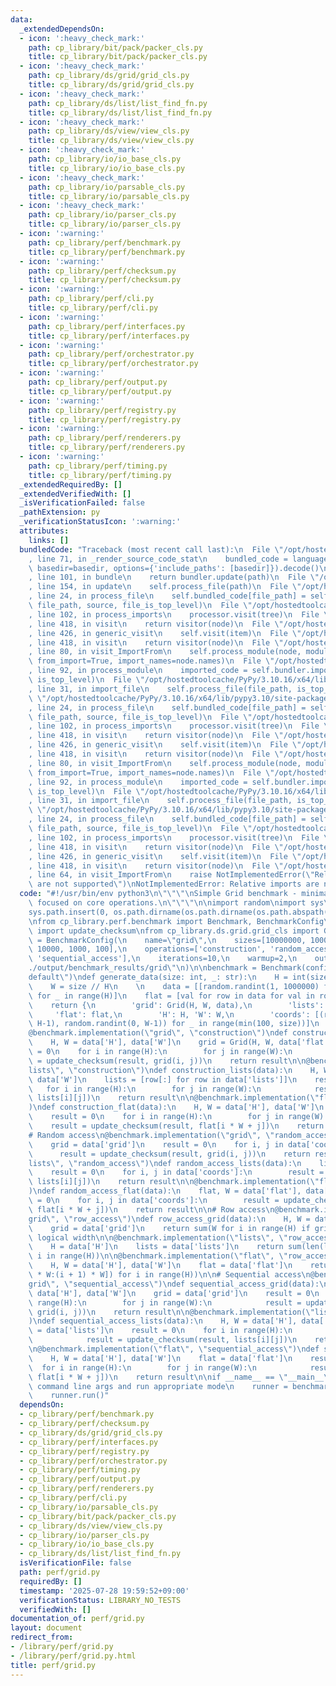 ```yaml
---
data:
  _extendedDependsOn:
  - icon: ':heavy_check_mark:'
    path: cp_library/bit/pack/packer_cls.py
    title: cp_library/bit/pack/packer_cls.py
  - icon: ':heavy_check_mark:'
    path: cp_library/ds/grid/grid_cls.py
    title: cp_library/ds/grid/grid_cls.py
  - icon: ':heavy_check_mark:'
    path: cp_library/ds/list/list_find_fn.py
    title: cp_library/ds/list/list_find_fn.py
  - icon: ':heavy_check_mark:'
    path: cp_library/ds/view/view_cls.py
    title: cp_library/ds/view/view_cls.py
  - icon: ':heavy_check_mark:'
    path: cp_library/io/io_base_cls.py
    title: cp_library/io/io_base_cls.py
  - icon: ':heavy_check_mark:'
    path: cp_library/io/parsable_cls.py
    title: cp_library/io/parsable_cls.py
  - icon: ':heavy_check_mark:'
    path: cp_library/io/parser_cls.py
    title: cp_library/io/parser_cls.py
  - icon: ':warning:'
    path: cp_library/perf/benchmark.py
    title: cp_library/perf/benchmark.py
  - icon: ':warning:'
    path: cp_library/perf/checksum.py
    title: cp_library/perf/checksum.py
  - icon: ':warning:'
    path: cp_library/perf/cli.py
    title: cp_library/perf/cli.py
  - icon: ':warning:'
    path: cp_library/perf/interfaces.py
    title: cp_library/perf/interfaces.py
  - icon: ':warning:'
    path: cp_library/perf/orchestrator.py
    title: cp_library/perf/orchestrator.py
  - icon: ':warning:'
    path: cp_library/perf/output.py
    title: cp_library/perf/output.py
  - icon: ':warning:'
    path: cp_library/perf/registry.py
    title: cp_library/perf/registry.py
  - icon: ':warning:'
    path: cp_library/perf/renderers.py
    title: cp_library/perf/renderers.py
  - icon: ':warning:'
    path: cp_library/perf/timing.py
    title: cp_library/perf/timing.py
  _extendedRequiredBy: []
  _extendedVerifiedWith: []
  _isVerificationFailed: false
  _pathExtension: py
  _verificationStatusIcon: ':warning:'
  attributes:
    links: []
  bundledCode: "Traceback (most recent call last):\n  File \"/opt/hostedtoolcache/PyPy/3.10.16/x64/lib/pypy3.10/site-packages/onlinejudge_verify/documentation/build.py\"\
    , line 71, in _render_source_code_stat\n    bundled_code = language.bundle(stat.path,\
    \ basedir=basedir, options={'include_paths': [basedir]}).decode()\n  File \"/opt/hostedtoolcache/PyPy/3.10.16/x64/lib/pypy3.10/site-packages/onlinejudge_verify/languages/python.py\"\
    , line 101, in bundle\n    return bundler.update(path)\n  File \"/opt/hostedtoolcache/PyPy/3.10.16/x64/lib/pypy3.10/site-packages/onlinejudge_verify/languages/python_bundle.py\"\
    , line 154, in update\n    self.process_file(path)\n  File \"/opt/hostedtoolcache/PyPy/3.10.16/x64/lib/pypy3.10/site-packages/onlinejudge_verify/languages/python_bundle.py\"\
    , line 24, in process_file\n    self.bundled_code[file_path] = self.process_imports(tree,\
    \ file_path, source, file_is_top_level)\n  File \"/opt/hostedtoolcache/PyPy/3.10.16/x64/lib/pypy3.10/site-packages/onlinejudge_verify/languages/python_bundle.py\"\
    , line 102, in process_imports\n    processor.visit(tree)\n  File \"/opt/hostedtoolcache/PyPy/3.10.16/x64/lib/pypy3.10/ast.py\"\
    , line 418, in visit\n    return visitor(node)\n  File \"/opt/hostedtoolcache/PyPy/3.10.16/x64/lib/pypy3.10/ast.py\"\
    , line 426, in generic_visit\n    self.visit(item)\n  File \"/opt/hostedtoolcache/PyPy/3.10.16/x64/lib/pypy3.10/ast.py\"\
    , line 418, in visit\n    return visitor(node)\n  File \"/opt/hostedtoolcache/PyPy/3.10.16/x64/lib/pypy3.10/site-packages/onlinejudge_verify/languages/python_bundle.py\"\
    , line 80, in visit_ImportFrom\n    self.process_module(node, module_path, file_is_top_level,\
    \ from_import=True, import_names=node.names)\n  File \"/opt/hostedtoolcache/PyPy/3.10.16/x64/lib/pypy3.10/site-packages/onlinejudge_verify/languages/python_bundle.py\"\
    , line 92, in process_module\n    imported_code = self.bundler.import_file(module_path,\
    \ is_top_level)\n  File \"/opt/hostedtoolcache/PyPy/3.10.16/x64/lib/pypy3.10/site-packages/onlinejudge_verify/languages/python_bundle.py\"\
    , line 31, in import_file\n    self.process_file(file_path, is_top_level)\n  File\
    \ \"/opt/hostedtoolcache/PyPy/3.10.16/x64/lib/pypy3.10/site-packages/onlinejudge_verify/languages/python_bundle.py\"\
    , line 24, in process_file\n    self.bundled_code[file_path] = self.process_imports(tree,\
    \ file_path, source, file_is_top_level)\n  File \"/opt/hostedtoolcache/PyPy/3.10.16/x64/lib/pypy3.10/site-packages/onlinejudge_verify/languages/python_bundle.py\"\
    , line 102, in process_imports\n    processor.visit(tree)\n  File \"/opt/hostedtoolcache/PyPy/3.10.16/x64/lib/pypy3.10/ast.py\"\
    , line 418, in visit\n    return visitor(node)\n  File \"/opt/hostedtoolcache/PyPy/3.10.16/x64/lib/pypy3.10/ast.py\"\
    , line 426, in generic_visit\n    self.visit(item)\n  File \"/opt/hostedtoolcache/PyPy/3.10.16/x64/lib/pypy3.10/ast.py\"\
    , line 418, in visit\n    return visitor(node)\n  File \"/opt/hostedtoolcache/PyPy/3.10.16/x64/lib/pypy3.10/site-packages/onlinejudge_verify/languages/python_bundle.py\"\
    , line 80, in visit_ImportFrom\n    self.process_module(node, module_path, file_is_top_level,\
    \ from_import=True, import_names=node.names)\n  File \"/opt/hostedtoolcache/PyPy/3.10.16/x64/lib/pypy3.10/site-packages/onlinejudge_verify/languages/python_bundle.py\"\
    , line 92, in process_module\n    imported_code = self.bundler.import_file(module_path,\
    \ is_top_level)\n  File \"/opt/hostedtoolcache/PyPy/3.10.16/x64/lib/pypy3.10/site-packages/onlinejudge_verify/languages/python_bundle.py\"\
    , line 31, in import_file\n    self.process_file(file_path, is_top_level)\n  File\
    \ \"/opt/hostedtoolcache/PyPy/3.10.16/x64/lib/pypy3.10/site-packages/onlinejudge_verify/languages/python_bundle.py\"\
    , line 24, in process_file\n    self.bundled_code[file_path] = self.process_imports(tree,\
    \ file_path, source, file_is_top_level)\n  File \"/opt/hostedtoolcache/PyPy/3.10.16/x64/lib/pypy3.10/site-packages/onlinejudge_verify/languages/python_bundle.py\"\
    , line 102, in process_imports\n    processor.visit(tree)\n  File \"/opt/hostedtoolcache/PyPy/3.10.16/x64/lib/pypy3.10/ast.py\"\
    , line 418, in visit\n    return visitor(node)\n  File \"/opt/hostedtoolcache/PyPy/3.10.16/x64/lib/pypy3.10/ast.py\"\
    , line 426, in generic_visit\n    self.visit(item)\n  File \"/opt/hostedtoolcache/PyPy/3.10.16/x64/lib/pypy3.10/ast.py\"\
    , line 418, in visit\n    return visitor(node)\n  File \"/opt/hostedtoolcache/PyPy/3.10.16/x64/lib/pypy3.10/site-packages/onlinejudge_verify/languages/python_bundle.py\"\
    , line 64, in visit_ImportFrom\n    raise NotImplementedError(\"Relative imports\
    \ are not supported\")\nNotImplementedError: Relative imports are not supported\n"
  code: "#!/usr/bin/env python3\n\"\"\"\nSimple Grid benchmark - minimal overhead,\
    \ focused on core operations.\n\"\"\"\n\nimport random\nimport sys\nimport os\n\
    sys.path.insert(0, os.path.dirname(os.path.dirname(os.path.abspath(__file__))))\n\
    \nfrom cp_library.perf.benchmark import Benchmark, BenchmarkConfig\nfrom cp_library.perf.checksum\
    \ import update_checksum\nfrom cp_library.ds.grid.grid_cls import Grid\n\nconfig\
    \ = BenchmarkConfig(\n    name=\"grid\",\n    sizes=[10000000, 1000000, 100000,\
    \ 10000, 1000, 100],\n    operations=['construction', 'random_access', 'row_access',\
    \ 'sequential_access'],\n    iterations=10,\n    warmup=2,\n    output_dir=\"\
    ./output/benchmark_results/grid\"\n)\n\nbenchmark = Benchmark(config)\n\n@benchmark.data_generator(\"\
    default\")\ndef generate_data(size: int, _: str):\n    H = int(size ** 0.5)\n\
    \    W = size // H\n    \n    data = [[random.randint(1, 1000000) for _ in range(W)]\
    \ for _ in range(H)]\n    flat = [val for row in data for val in row]\n    \n\
    \    return {\n        'grid': Grid(H, W, data),\n        'lists': data,\n   \
    \     'flat': flat,\n        'H': H, 'W': W,\n        'coords': [(random.randint(0,\
    \ H-1), random.randint(0, W-1)) for _ in range(min(100, size))]\n    }\n\n# Construction\n\
    @benchmark.implementation(\"grid\", \"construction\")\ndef construction_grid(data):\n\
    \    H, W = data['H'], data['W']\n    grid = Grid(H, W, data['flat'])\n    result\
    \ = 0\n    for i in range(H):\n        for j in range(W):\n            result\
    \ = update_checksum(result, grid(i, j))\n    return result\n\n@benchmark.implementation(\"\
    lists\", \"construction\")\ndef construction_lists(data):\n    H, W = data['H'],\
    \ data['W']\n    lists = [row[:] for row in data['lists']]\n    result = 0\n \
    \   for i in range(H):\n        for j in range(W):\n            result = update_checksum(result,\
    \ lists[i][j])\n    return result\n\n@benchmark.implementation(\"flat\", \"construction\"\
    )\ndef construction_flat(data):\n    H, W = data['H'], data['W']\n    flat = data['flat'][:]\n\
    \    result = 0\n    for i in range(H):\n        for j in range(W):\n        \
    \    result = update_checksum(result, flat[i * W + j])\n    return result\n\n\
    # Random access\n@benchmark.implementation(\"grid\", \"random_access\")\ndef random_access_grid(data):\n\
    \    grid = data['grid']\n    result = 0\n    for i, j in data['coords']:\n  \
    \      result = update_checksum(result, grid(i, j))\n    return result\n\n@benchmark.implementation(\"\
    lists\", \"random_access\")\ndef random_access_lists(data):\n    lists = data['lists']\n\
    \    result = 0\n    for i, j in data['coords']:\n        result = update_checksum(result,\
    \ lists[i][j])\n    return result\n\n@benchmark.implementation(\"flat\", \"random_access\"\
    )\ndef random_access_flat(data):\n    flat, W = data['flat'], data['W']\n    result\
    \ = 0\n    for i, j in data['coords']:\n        result = update_checksum(result,\
    \ flat[i * W + j])\n    return result\n\n# Row access\n@benchmark.implementation(\"\
    grid\", \"row_access\")\ndef row_access_grid(data):\n    H, W = data['H'], data['W']\n\
    \    grid = data['grid']\n    return sum(W for i in range(H) if grid[i])  # Count\
    \ logical width\n\n@benchmark.implementation(\"lists\", \"row_access\")\ndef row_access_lists(data):\n\
    \    H = data['H']\n    lists = data['lists']\n    return sum(len(lists[i]) for\
    \ i in range(H))\n\n@benchmark.implementation(\"flat\", \"row_access\")\ndef row_access_flat(data):\n\
    \    H, W = data['H'], data['W']\n    flat = data['flat']\n    return sum(len(flat[i\
    \ * W:(i + 1) * W]) for i in range(H))\n\n# Sequential access\n@benchmark.implementation(\"\
    grid\", \"sequential_access\")\ndef sequential_access_grid(data):\n    H, W =\
    \ data['H'], data['W']\n    grid = data['grid']\n    result = 0\n    for i in\
    \ range(H):\n        for j in range(W):\n            result = update_checksum(result,\
    \ grid(i, j))\n    return result\n\n@benchmark.implementation(\"lists\", \"sequential_access\"\
    )\ndef sequential_access_lists(data):\n    H, W = data['H'], data['W']\n    lists\
    \ = data['lists']\n    result = 0\n    for i in range(H):\n        for j in range(W):\n\
    \            result = update_checksum(result, lists[i][j])\n    return result\n\
    \n@benchmark.implementation(\"flat\", \"sequential_access\")\ndef sequential_access_flat(data):\n\
    \    H, W = data['H'], data['W']\n    flat = data['flat']\n    result = 0\n  \
    \  for i in range(H):\n        for j in range(W):\n            result = update_checksum(result,\
    \ flat[i * W + j])\n    return result\n\nif __name__ == \"__main__\":\n    # Parse\
    \ command line args and run appropriate mode\n    runner = benchmark.parse_args()\n\
    \    runner.run()"
  dependsOn:
  - cp_library/perf/benchmark.py
  - cp_library/perf/checksum.py
  - cp_library/ds/grid/grid_cls.py
  - cp_library/perf/interfaces.py
  - cp_library/perf/registry.py
  - cp_library/perf/orchestrator.py
  - cp_library/perf/timing.py
  - cp_library/perf/output.py
  - cp_library/perf/renderers.py
  - cp_library/perf/cli.py
  - cp_library/io/parsable_cls.py
  - cp_library/bit/pack/packer_cls.py
  - cp_library/ds/view/view_cls.py
  - cp_library/io/parser_cls.py
  - cp_library/io/io_base_cls.py
  - cp_library/ds/list/list_find_fn.py
  isVerificationFile: false
  path: perf/grid.py
  requiredBy: []
  timestamp: '2025-07-28 19:59:52+09:00'
  verificationStatus: LIBRARY_NO_TESTS
  verifiedWith: []
documentation_of: perf/grid.py
layout: document
redirect_from:
- /library/perf/grid.py
- /library/perf/grid.py.html
title: perf/grid.py
---
```

